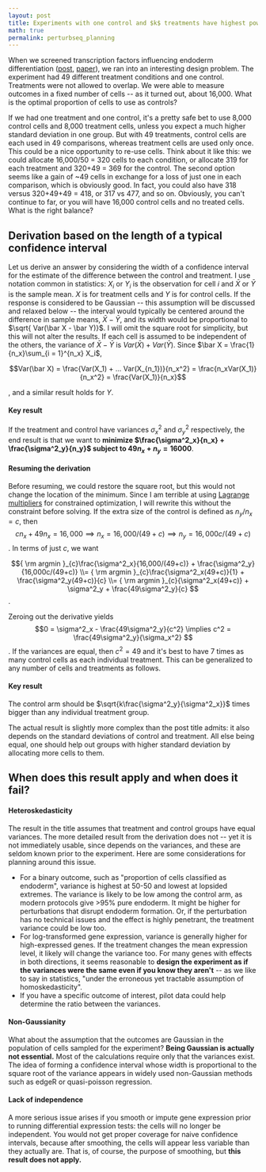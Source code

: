 ```yaml
---
layout: post
title: Experiments with one control and $k$ treatments have highest power when the control arm is $\sqrt k$ times bigger than each individual treatment arm
math: true
permalink: perturbseq_planning
---
```


When we screened transcription factors influencing endoderm differentiation ([post](https://ekernf01.github.io/de_screen), [paper](https://pubmed.ncbi.nlm.nih.gov/30995470/)), we ran into an interesting design problem. The experiment had 49 different treatment conditions and one control. Treatments were not allowed to overlap. We were able to measure outcomes in a fixed number of cells -- as it turned out, about 16,000. What is the optimal proportion of cells to use as controls?

If we had one treatment and one control, it's a pretty safe bet to use 8,000 control cells and 8,000 treatment cells, unless you expect a much higher standard deviation in one group. But with 49 treatments, control cells are each used in 49 comparisons, whereas treatment cells are used only once. This could be a nice opportunity to re-use cells. Think about it like this: we could allocate 16,000/50 = 320 cells to each condition, or allocate 319 for each treatment and 320+49 = 369 for the control. The second option seems like a gain of ~49 cells in exchange for a loss of just one in each comparison, which is obviously good. In fact, you could also have 318 versus 320+49+49 = 418, or 317 vs 477, and so on. Obviously, you can't continue to far, or you will have 16,000 control cells and no treated cells. What is the right balance?

## Derivation based on the length of a typical confidence interval

Let us derive an answer by considering the width of a confidence interval for the estimate of the difference between the control and treatment. I use notation common in statistics: $X_i$ or $Y_i$ is the observation for cell $i$ and $\bar X$ or $\bar Y$ is the sample mean. $X$ is for treatment cells and $Y$ is for control cells. If the response is considered to be Gaussian -- this assumption will be discussed and relaxed below -- the interval would typically be centered around the difference in sample means, $\bar X - \bar Y$, and its width would be proportional to  $\sqrt{ Var(\bar X - \bar Y)}$. I will omit the square root for simplicity, but this will not alter the results. If each cell is assumed to be independent of the others, the variance of $\bar X - \bar Y$ is $Var(\bar X) + Var(\bar Y)$. Since $\bar X = \frac{1}{n_x}\sum_{i = 1}^{n_x} X_i$, 

$$Var(\bar X) = \frac{Var(X_1) + ... Var(X_{n_1})}{n_x^2} =  \frac{n_xVar(X_1)}{n_x^2} =  \frac{Var(X_1)}{n_x}$$

, and a similar result holds for $Y$.

#### Key result

If the treatment and control have variances $\sigma^2_x$ and  $\sigma^2_y$ respectively, the end result is that we want to **minimize $\frac{\sigma^2_x}{n_x} + \frac{\sigma^2_y}{n_y}$ subject to $49n_x + n_y = 16000$**. 

#### Resuming the derivation

Before resuming, we could restore the square root, but this would not change the location of the minimum. Since I am terrible at using [Lagrange multipliers](https://en.wikipedia.org/wiki/Lagrange_multiplier) for constrained optimization, I will rewrite this without the constraint before solving. If the extra size of the control is defined as $n_y/n_x = c$, then $$cn_x + 49n_x = 16,000 \implies n_x = 16,000/(49+c) \implies n_y = 16,000c/(49+c) $$ . In terms of just $c$, we want

 $${ \rm argmin }_{c}\frac{\sigma^2_x}{16,000/(49+c)} + \frac{\sigma^2_y}{16,000c/(49+c)} \\= { \rm argmin }_{c}\frac{\sigma^2_x(49+c)}{1} + \frac{\sigma^2_y(49+c)}{c}  \\= { \rm argmin }_{c}{\sigma^2_x(49+c)} + \sigma^2_y + \frac{49\sigma^2_y}{c} $$ .

Zeroing out the derivative yields $$0 = \sigma^2_x - \frac{49\sigma^2_y}{c^2} \implies c^2 =  \frac{49\sigma^2_y}{\sigma_x^2} $$. If the variances are equal, then $c^2=49$ and it's best to have 7 times as many control cells as each individual treatment. This can be generalized to any number of cells and treatments as follows. 

#### Key result

The control arm should be $\sqrt{k\frac{\sigma^2_y}{\sigma^2_x}}$ times bigger than any individual treatment group.

The actual result is slightly more complex than the post title admits: it also depends on the standard deviations of control and treatment. All else being equal, one should help out groups with higher standard deviation by allocating more cells to them.

## When does this result apply and when does it fail?

#### Heteroskedasticity 

The result in the title assumes that treatment and control groups have equal variances. The more detailed result from the derivation does not -- yet it is not immediately usable, since depends on the variances, and these are seldom known prior to the experiment. Here are some considerations for planning around this issue.

- For a binary outcome, such as "proportion of cells classified as endoderm", variance is highest at 50-50 and lowest at lopsided extremes. The variance is likely to be low among the control arm, as modern protocols give >95% pure endoderm. It might be higher for perturbations that disrupt endoderm formation. Or, if the perturbation has no technical issues and the effect is highly penetrant, the treatment variance could be low too.
- For log-transformed gene expression, variance is generally higher for high-expressed genes. If the treatment changes the mean expression level, it likely will change the variance too. For many genes with effects in both directions, it seems reasonable to **design the experiment as if the variances were the same even if you know they aren't** -- as we like to say in statistics, "under the erroneous yet tractable assumption of homoskedasticity". 
- If you have a specific outcome of interest, pilot data could help determine the ratio between the variances.

#### Non-Gaussianity 

What about the assumption that the outcomes are Gaussian in the population of cells sampled for the experiment? **Being Gaussian is actually not essential.** Most of the calculations require only that the variances exist. The idea of forming a confidence interval whose width is proportional to the square root of the variance appears in widely used non-Gaussian methods such as edgeR or quasi-poisson regression.

#### Lack of independence 

A more serious issue arises if you smooth or impute gene expression prior to running differential expression tests: the cells will no longer be independent. You would not get proper coverage for naive confidence intervals, because after smoothing, the cells will appear less variable than they actually are. That is, of course, the purpose of smoothing, but **this result does not apply.** 